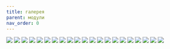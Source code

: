 ```yaml
---
title: галерея
parent: модули
nav_order: 0
---
```


[![](img/img_1_001.png)](../adap/mpp_a_01/)
[![](img/img_3_001.png)](../bases/mpp_bs2020/)
[![](img/img_4_001.png)](../conn/mpp_2edgr50804P/)
[![](img/img_5_001.png)](../conn/mpp_dsub15_vga/)
[![](img/img_6_001.png)](../conn/mpp_sdcard/)
[![](img/img_7_001.png)](../conn/mpp_sdcmicro/)
[![](img/img_8_001.png)](../conn/mpp_usbbth/)
[![](img/img_9_001.png)](../disp/mpp_led8x2/)
[![](img/img_10_001.png)](../disp/mpp_led8x2ds/)
[![](img/img_11_001.png)](../disp/mpp_nfp133h-26af/)
[![](img/img_16_001.png)](../drv/i/485/mpp_tda51s485hc/)
[![](img/img_19_001.png)](../i/m/mpp_ec11_hc14a/)
[![](img/img_21_001.png)](../mcu/arm/mpp_stm32f103cxtx/)
[![](img/img_22_001.png)](../mcu/arm/mpp_stm32f401cxux/)
[![](img/img_23_001.png)](../mcu/arm/mpp_stm32g070cxtx/)
[![](img/img_24_001.png)](../mcu/arm/mpp_stm32g431cxtx/)
[![](img/img_30_001.png)](../oth/mpp_ad9833/)
[![](img/img_33_001.png)](../oth/mpp_si5351/)
[![](img/img_35_001.png)](../prg_dbg/00progr/mpp_stlink_v2x1/)
[![](img/img_36_001.png)](../prg_dbg/00progr/mpp_stlink_v2x1_fw_jig/)
[![](img/img_38_001.png)](../prg_dbg/mpp_cy7c68013a_la/)
